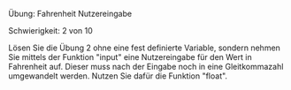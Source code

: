 Übung: Fahrenheit Nutzereingabe

Schwierigkeit: 2 von 10

Lösen Sie die Übung 2 ohne eine fest definierte Variable, sondern
nehmen Sie mittels der Funktion "input" eine Nutzereingabe für den
Wert in Fahrenheit auf. Dieser muss nach der Eingabe noch in
eine Gleitkommazahl umgewandelt werden. Nutzen Sie dafür die Funktion "float".


